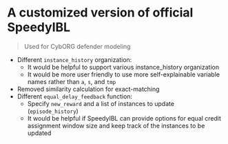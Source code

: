 # A customized version of official SpeedyIBL

> Used for CybORG defender modeling

- Different `instance_history` organization:
    - It would be helpful to support various instance_history organization 
    - It would be more user friendly to use more self-explainable variable names rather than `a`, `s`, and `tmp`
- Removed similarity calculation for exact-matching
- Different `equal_delay_feedback` function:
    - Specify `new_reward` and a list of instances to update (`episode_history`)
    - It would be helpful if SpeedyIBL can provide options for equal credit assignment window size and keep track of the instances to be updated
